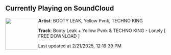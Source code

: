 ## Currently Playing on SoundCloud

[<img align="left" width="100" src="https://i1.sndcdn.com/artworks-2iswcxNQMwWyTDjt-Czf5TA-t500x500.jpg">](https://soundcloud.com/bo0tyleak/lonely?in=saxurn/sets/old-slimeful)

**Artist**: BOOTY LEAK, Yellow Pvnk, TECHNO KING 

**Track**: Booty Leak + Yellow Pvnk & TECHNO KING - Lonely [ FREE DOWNLOAD ]

Last updated at 2/21/2025, 12:19:39 PM
